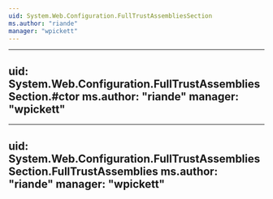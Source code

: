 ```yaml
---
uid: System.Web.Configuration.FullTrustAssembliesSection
ms.author: "riande"
manager: "wpickett"
---
```


---
uid: System.Web.Configuration.FullTrustAssembliesSection.#ctor
ms.author: "riande"
manager: "wpickett"
---

---
uid: System.Web.Configuration.FullTrustAssembliesSection.FullTrustAssemblies
ms.author: "riande"
manager: "wpickett"
---
